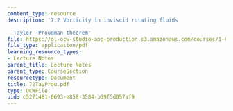 ```yaml
---
content_type: resource
description: '7.2 Vorticity in inviscid rotating fluids

  Taylor -Proudman theorem'
file: https://ol-ocw-studio-app-production.s3.amazonaws.com/courses/1-63-advanced-fluid-dynamics-of-the-environment-fall-2002/c52714810693e8583584b39f5d057af9_72TayProu.pdf
file_type: application/pdf
learning_resource_types:
- Lecture Notes
parent_title: Lecture Notes
parent_type: CourseSection
resourcetype: Document
title: 72TayProu.pdf
type: OCWFile
uid: c5271481-0693-e858-3584-b39f5d057af9
---
```

